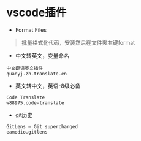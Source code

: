 # vscode插件
* Format Files
> 批量格式化代码，安装然后在文件夹右键format

* 中文转英文，变量命名
```
中文翻译英文插件
quanyj.zh-translate-en
```

* 英文转中文，英语-8级必备
```
Code Translate 
w88975.code-translate
```

* git历史
```
GitLens — Git supercharged
eamodio.gitlens
```
